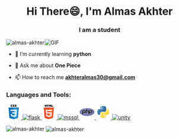 <h1 align="center">Hi There😄, I'm Almas Akhter</h1>
<h3 align="center">I am a student</h3>
<img align="right" alt="GIF" width="400" src="https://giffiles.alphacoders.com/395/3951.gif">

<p align="left"> <img src="https://komarev.com/ghpvc/?username=almas-akhter&label=Profile%20views&color=0e75b6&style=flat" alt="almas-akhter" /> </p>

- 🌱 I’m currently learning **python**

- 💬 Ask me about **One Piece**

- 📫 How to reach me **akhteralmas30@gmail.com**

<p align="left">
</p>

<h3 align="left">Languages and Tools:</h3>
<p align="left"> <a href="https://www.w3schools.com/css/" target="_blank" rel="noreferrer"> <img src="https://raw.githubusercontent.com/devicons/devicon/master/icons/css3/css3-original-wordmark.svg" alt="css3" width="40" height="40"/> </a> <a href="https://flask.palletsprojects.com/" target="_blank" rel="noreferrer"> <img src="https://www.vectorlogo.zone/logos/pocoo_flask/pocoo_flask-icon.svg" alt="flask" width="40" height="40"/> </a> <a href="https://www.w3.org/html/" target="_blank" rel="noreferrer"> <img src="https://raw.githubusercontent.com/devicons/devicon/master/icons/html5/html5-original-wordmark.svg" alt="html5" width="40" height="40"/> </a> <a href="https://www.microsoft.com/en-us/sql-server" target="_blank" rel="noreferrer"> <img src="https://www.svgrepo.com/show/303229/microsoft-sql-server-logo.svg" alt="mssql" width="40" height="40"/> </a> <a href="https://www.php.net" target="_blank" rel="noreferrer"> <img src="https://raw.githubusercontent.com/devicons/devicon/master/icons/php/php-original.svg" alt="php" width="40" height="40"/> </a> <a href="https://www.python.org" target="_blank" rel="noreferrer"> <img src="https://raw.githubusercontent.com/devicons/devicon/master/icons/python/python-original.svg" alt="python" width="40" height="40"/> </a> <a href="https://unity.com/" target="_blank" rel="noreferrer"> <img src="https://www.vectorlogo.zone/logos/unity3d/unity3d-icon.svg" alt="unity" width="40" height="40"/> </a> </p>

<p><img align="left" src="https://github-readme-stats.vercel.app/api/top-langs?username=almas-akhter&show_icons=true&locale=en&layout=compact" alt="almas-akhter" /></p>

<p>&nbsp;<img align="center" src="https://github-readme-stats.vercel.app/api?username=almas-akhter&show_icons=true&locale=en" alt="almas-akhter" /></p>

